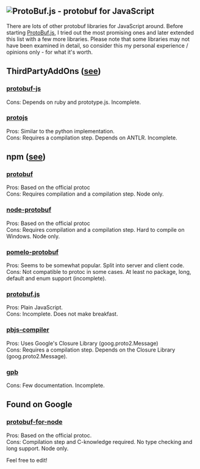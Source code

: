 ![ProtoBuf.js - protobuf for JavaScript](https://raw.github.com/dcodeIO/ProtoBuf.js/master/ProtoBuf.png)
---
There are lots of other protobuf libraries for JavaScript around. Before starting [ProtoBuf.js](https://github.com/dcodeIO/ProtoBuf.js), I tried out the most promising ones and later extended this list with a few more libraries. Please note that some libraries may not have been examined in detail, so consider this my personal experience / opinions only - for what it's worth.

ThirdPartyAddOns ([see](http://code.google.com/p/protobuf/wiki/ThirdPartyAddOns))
---

### [protobuf-js](http://code.google.com/p/protobuf-js/)
Cons: Depends on ruby and prototype.js. Incomplete. 

### [protojs](https://github.com/sirikata/protojs)
Pros: Similar to the python implementation.  
Cons: Requires a compilation step. Depends on ANTLR. Incomplete. 

npm ([see](https://npmjs.org/search?q=protobuf))
---

### [protobuf](https://github.com/chrisdew/protobuf)
Pros: Based on the official protoc  
Cons: Requires compilation and a compilation step. Node only.

### [node-protobuf](https://npmjs.org/package/node-protobuf)
Pros: Based on the official protoc  
Cons: Requires compilation and a compilation step. Hard to compile on Windows. Node only.

### [pomelo-protobuf](https://npmjs.org/package/pomelo-protobuf)
Pros: Seems to be somewhat popular. Split into server and client code.  
Cons: Not compatible to protoc in some cases. At least no package, long, default and enum support (incomplete).

### [protobuf.js](https://github.com/nlf/protobuf.js)
Pros: Plain JavaScript.  
Cons: Incomplete. Does not make breakfast.  

### [pbjs-compiler](https://npmjs.org/package/pbjs-compiler)
Pros: Uses Google's Closure Library (goog.proto2.Message)  
Cons: Requires a compilation step. Depends on the Closure Library (goog.proto2.Message).  

### [gpb](https://github.com/Sannis/node-gpb)
Cons: Few documentation. Incomplete.  

Found on Google
---------------
### [protobuf-for-node](http://code.google.com/p/protobuf-for-node/)
Pros: Based on the official protoc.  
Cons: Compilation step and C-knowledge required. No type checking and long support. Node only.

Feel free to edit!